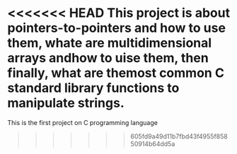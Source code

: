 <<<<<<< HEAD
This project is about pointers-to-pointers and how to use them, whate are multidimensional arrays andhow to uise them, then finally, what are themost common C standard library functions to manipulate strings.
=======
This is the first project on C programming language
>>>>>>> 605fd9a49d11b7fbd43f4955f85850914b64dd5a

